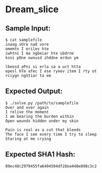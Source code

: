 # Dream_slice

## Sample Input:

```
$ cat samplefile
inaag vOre nad vore
omemtn I erilev hte
iwhtni I ma ngbeiar hte ubdrne
ksni pOne ownusd ihddne erdun ym

lbeesd aPni si erla sa a uct htta
epesl hTe afec I ese ryeev item I rty ot
rciygn ngStiar ta em
```
## Expected Output:

```
$ ./solve.py /path/to/samplefile
Over and over again
I relive the moment
I am bearing the burden within
Open wounds hidden under my skin

Pain is real as a cut that bleeds
The face I see every time I try to sleep
Staring at me crying
```
## Expected SHA1 Hash:

```
89ec48c2979455fa6494504df28ea440e898c3c2
```
